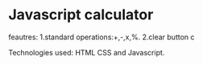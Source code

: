 # Javascript calculator
feautres:
1.standard operations:+,-,x,%.
2.clear button c

Technologies used:
HTML CSS and Javascript.
